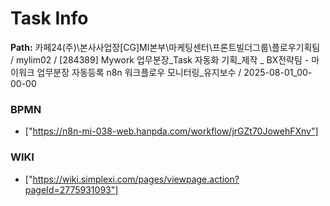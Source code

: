 # Task Info

**Path:** 카페24(주)\본사사업장\[CG]MI본부\마케팅센터\프론트빌더그룹\플로우기획팀 / mylim02 / [284389] Mywork 업무분장_Task 자동화 기획_제작 _ BX전략팀 - 마이워크 업무분장 자동등록 n8n 워크플로우 모니터링_유지보수 / 2025-08-01_00-00-00

### BPMN
- ["https://n8n-mi-038-web.hanpda.com/workflow/jrGZt70JowehFXnv"]

### WIKI
- ["https://wiki.simplexi.com/pages/viewpage.action?pageId=2775931093"]

